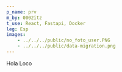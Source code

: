 ```yaml
---
p_name: prv 
m_by: 0002itz
t_use: React, Fastapi, Docker
leg: Esp
images:
    - ../../../public/no_foto_user.PNG
    - ../../../public/data-migration.png
---
```

Hola Loco